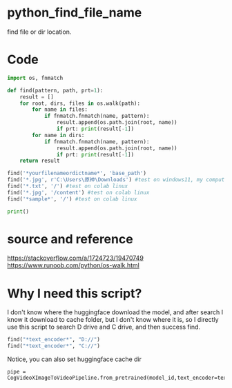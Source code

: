 # python_find_file_name
find file or dir location.

# Code
```py
import os, fnmatch

def find(pattern, path, prt=1):
    result = []
    for root, dirs, files in os.walk(path):
        for name in files:
            if fnmatch.fnmatch(name, pattern):
                result.append(os.path.join(root, name))
                if prt: print(result[-1])
        for name in dirs:
            if fnmatch.fnmatch(name, pattern):
                result.append(os.path.join(root, name))
                if prt: print(result[-1])
    return result

find('*yourfilenameordictname*', 'base_path')
find('*.jpg', r'C:\Users\原神\Downloads') #test on windows11, my computer.
find('*.txt', '/') #test on colab linux
find('*.jpg', '/content') #test on colab linux
find('*sample*', '/') #test on colab linux

print()
```

# source and reference
https://stackoverflow.com/a/1724723/19470749 <br>
https://www.runoob.com/python/os-walk.html

# Why I need this script?
I don't know where the huggingface download the model, and after search I know it download to cache folder, but I don't know where it is, so I directly use this script to search D drive and C drive, and then success find.
```py
find("*text_encoder*", "D://")
find("*text_encoder*", "C://")
```

Notice, you can also set huggingface cache dir
```
pipe = CogVideoXImageToVideoPipeline.from_pretrained(model_id,text_encoder=text_encoder,transformer=transformer,vae=vae,torch_dtype=torch.float16,cache_dir="D://3")
```
